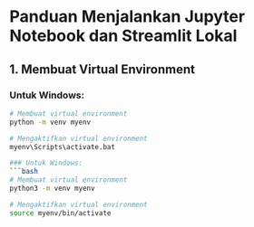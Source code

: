 # Panduan Menjalankan Jupyter Notebook dan Streamlit Lokal

## 1. Membuat Virtual Environment

### Untuk Windows:
```bash
# Membuat virtual environment
python -m venv myenv

# Mengaktifkan virtual environment
myenv\Scripts\activate.bat

### Untuk Windows:
```bash
# Membuat virtual environment
python3 -m venv myenv

# Mengaktifkan virtual environment
source myenv/bin/activate